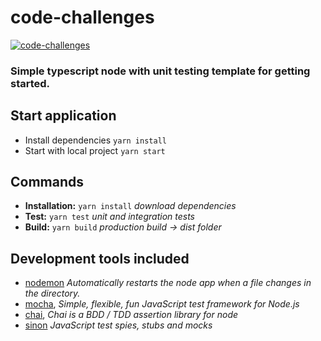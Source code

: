 # code-challenges

[![code-challenges](https://github.com/mravinale/code-challenges/actions/workflows/node-boilerplate.yml/badge.svg)](https://github.com/mravinale/node-boilerplate/actions/workflows/node-boilerplate.yml)

### Simple typescript node with unit testing template for getting started.


## Start application

* Install dependencies `yarn install`
* Start with local project `yarn start`


## Commands
* **Installation:** `yarn install` *download dependencies*
* **Test:** `yarn test` *unit and integration tests*
* **Build:** `yarn build` *production build -> dist folder*

## Development tools included
* [nodemon](https://www.npmjs.com/package/nodemon) *Automatically restarts the node app when a file changes in the directory.*
* [mocha](https://www.npmjs.com/package/mocha), *Simple, flexible, fun JavaScript test framework for Node.js*
* [chai](https://www.npmjs.com/package/chai), *Chai is a BDD / TDD assertion library for node*
* [sinon](https://github.com/package/sinon) *JavaScript test spies, stubs and mocks*
